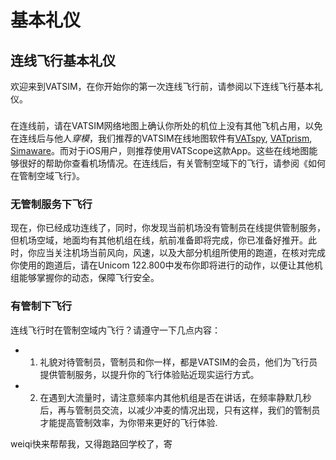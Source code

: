 # 基本礼仪  

## 连线飞行基本礼仪  
欢迎来到VATSIM，在你开始你的第一次连线飞行前，请参阅以下连线飞行基本礼仪。  

###   
在连线前，请在VATSIM网络地图上确认你所处的机位上没有其他飞机占用，以免在连线后与他人*穿模*，我们推荐的VATSIM在线地图软件有[VATspy](https://vatspy.rosscarlson.dev/), [VATprism](https://vatprism.org/), [Simaware](https://simaware.ca/)。而对于iOS用户，则推荐使用VATScope这款App。这些在线地图能够很好的帮助你查看机场情况。在连线后，有关管制空域下的飞行，请参阅《如何在管制空域飞行》。

### 无管制服务下飞行

现在，你已经成功连线了，同时，你发现当前机场没有管制员在线提供管制服务，但机场空域，地面均有其他机组在线，航前准备即将完成，你已准备好推开。此时，你应当关注机场当前风向，风速，以及大部分机组所使用的跑道，在核对完成你使用的跑道后，请在Unicom 122.800中发布你即将进行的动作，以便让其他机组能够掌握你的动态，保障飞行安全。


### 有管制下飞行

连线飞行时在管制空域内飞行？请遵守一下几点内容：
- 1. 礼貌对待管制员，管制员和你一样，都是VATSIM的会员，他们为飞行员提供管制服务，以提升你的飞行体验贴近现实运行方式。
- 2. 在遇到大流量时，请注意频率内其他机组是否在讲话，在频率静默几秒后，再与管制员交流，以减少冲麦的情况出现，只有这样，我们的管制员才能提高管制效率，为你带来更好的飞行体验.

weiqi快来帮帮我，又得跑路回学校了，寄
